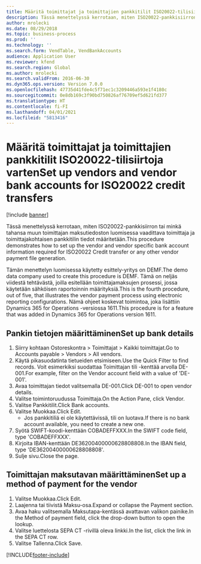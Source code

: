 ```yaml
---
title: Määritä toimittajat ja toimittajien pankkitilit ISO20022-tilisiirtoja varten
description: Tässä menettelyssä kerrotaan, miten ISO20022-pankkisiirron tai minkä tahansa muun toimittajan maksutiedoston luomisessa vaadittava toimittaja ja toimittajakohtaisen pankkitilin tiedot määritetään.
author: mrolecki
ms.date: 08/29/2018
ms.topic: business-process
ms.prod: ''
ms.technology: ''
ms.search.form: VendTable, VendBankAccounts
audience: Application User
ms.reviewer: kfend
ms.search.region: Global
ms.author: mrolecki
ms.search.validFrom: 2016-06-30
ms.dyn365.ops.version: Version 7.0.0
ms.openlocfilehash: 47735d41fde4c5f71ec1c3209446a593e1f4180c
ms.sourcegitcommit: 0e8db169c3f90bd750826af76709ef5d621fd377
ms.translationtype: HT
ms.contentlocale: fi-FI
ms.lasthandoff: 04/01/2021
ms.locfileid: "5813416"
---
```

# <a name="set-up-vendors-and-vendor-bank-accounts-for-iso20022-credit-transfers"></a><span data-ttu-id="4933c-103">Määritä toimittajat ja toimittajien pankkitilit ISO20022-tilisiirtoja varten</span><span class="sxs-lookup"><span data-stu-id="4933c-103">Set up vendors and vendor bank accounts for ISO20022 credit transfers</span></span>

[!include [banner](../../includes/banner.md)]

<span data-ttu-id="4933c-104">Tässä menettelyssä kerrotaan, miten ISO20022-pankkisiirron tai minkä tahansa muun toimittajan maksutiedoston luomisessa vaadittava toimittaja ja toimittajakohtaisen pankkitilin tiedot määritetään.</span><span class="sxs-lookup"><span data-stu-id="4933c-104">This procedure demonstrates how to set up the vendor and vendor specific bank account information required for ISO20022 Credit transfer or any other vendor payment file generation.</span></span> 

<span data-ttu-id="4933c-105">Tämän menettelyn luomisessa käytetty esittely-yritys on DEMF.</span><span class="sxs-lookup"><span data-stu-id="4933c-105">The demo data company used to create this procedure is DEMF.</span></span>
<span data-ttu-id="4933c-106">Tämä on neljäs viidestä tehtävästä, joilla esitellään toimittajamaksujen prosessi, jossa käytetään sähköisen raportoinnin määrityksiä.</span><span class="sxs-lookup"><span data-stu-id="4933c-106">This is the fourth procedure, out of five, that illustrates the vendor payment process using electronic reporting configurations.</span></span> <span data-ttu-id="4933c-107">Nämä ohjeet koskevat toimintoa, joka lisättiin Dynamics 365 for Operations -versiossa 1611.</span><span class="sxs-lookup"><span data-stu-id="4933c-107">This procedure is for a feature that was added in Dynamics 365 for Operations version 1611.</span></span>


## <a name="set-up-bank-details"></a><span data-ttu-id="4933c-108">Pankin tietojen määrittäminen</span><span class="sxs-lookup"><span data-stu-id="4933c-108">Set up bank details</span></span>
1. <span data-ttu-id="4933c-109">Siirry kohtaan Ostoreskontra > Toimittajat > Kaikki toimittajat.</span><span class="sxs-lookup"><span data-stu-id="4933c-109">Go to Accounts payable > Vendors > All vendors.</span></span>
2. <span data-ttu-id="4933c-110">Käytä pikasuodatinta tietueiden etsimiseen.</span><span class="sxs-lookup"><span data-stu-id="4933c-110">Use the Quick Filter to find records.</span></span> <span data-ttu-id="4933c-111">Voit esimerkiksi suodattaa Toimittajan tili -kenttää arvolla DE-001.</span><span class="sxs-lookup"><span data-stu-id="4933c-111">For example, filter on the Vendor account field with a value of 'DE-001'.</span></span>
3. <span data-ttu-id="4933c-112">Avaa toimittajan tiedot valitsemalla DE-001.</span><span class="sxs-lookup"><span data-stu-id="4933c-112">Click DE-001 to open vendor details.</span></span>
4. <span data-ttu-id="4933c-113">Valitse toimintoruudussa Toimittaja.</span><span class="sxs-lookup"><span data-stu-id="4933c-113">On the Action Pane, click Vendor.</span></span>
5. <span data-ttu-id="4933c-114">Valitse Pankkitilit.</span><span class="sxs-lookup"><span data-stu-id="4933c-114">Click Bank accounts.</span></span>
6. <span data-ttu-id="4933c-115">Valitse Muokkaa.</span><span class="sxs-lookup"><span data-stu-id="4933c-115">Click Edit.</span></span>
    * <span data-ttu-id="4933c-116">Jos pankkitiliä ei ole käytettävissä, tili on luotava.</span><span class="sxs-lookup"><span data-stu-id="4933c-116">If there is no bank account available, you need to create a new one.</span></span>  
7. <span data-ttu-id="4933c-117">Syötä SWIFT-koodi-kenttään COBADEFFXXX.</span><span class="sxs-lookup"><span data-stu-id="4933c-117">In the SWIFT code field, type 'COBADEFFXXX'.</span></span>
8. <span data-ttu-id="4933c-118">Kirjoita IBAN-kenttään DE36200400000628808808.</span><span class="sxs-lookup"><span data-stu-id="4933c-118">In the IBAN field, type 'DE36200400000628808808'.</span></span>
9. <span data-ttu-id="4933c-119">Sulje sivu.</span><span class="sxs-lookup"><span data-stu-id="4933c-119">Close the page.</span></span>

## <a name="set-up-a-method-of-payment-for-the-vendor"></a><span data-ttu-id="4933c-120">Toimittajan maksutavan määrittäminen</span><span class="sxs-lookup"><span data-stu-id="4933c-120">Set up a method of payment for the vendor</span></span>
1. <span data-ttu-id="4933c-121">Valitse Muokkaa.</span><span class="sxs-lookup"><span data-stu-id="4933c-121">Click Edit.</span></span>
2. <span data-ttu-id="4933c-122">Laajenna tai tiivistä Maksu-osa.</span><span class="sxs-lookup"><span data-stu-id="4933c-122">Expand or collapse the Payment section.</span></span>
3. <span data-ttu-id="4933c-123">Avaa haku valitsemalla Maksutapa-kentässä avattavan valikon painike.</span><span class="sxs-lookup"><span data-stu-id="4933c-123">In the Method of payment field, click the drop-down button to open the lookup.</span></span>
4. <span data-ttu-id="4933c-124">Valitse luettelosta SEPA CT -rivillä oleva linkki.</span><span class="sxs-lookup"><span data-stu-id="4933c-124">In the list, click the link in the SEPA CT row.</span></span>
5. <span data-ttu-id="4933c-125">Valitse Tallenna.</span><span class="sxs-lookup"><span data-stu-id="4933c-125">Click Save.</span></span>



[!INCLUDE[footer-include](../../../includes/footer-banner.md)]